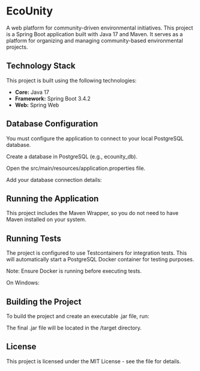 # EcoUnity

A web platform for community-driven environmental initiatives. This project is a Spring Boot application built with Java 17 and Maven. It serves as a platform for organizing and managing community-based environmental projects.



## Technology Stack

This project is built using the following technologies:

* **Core:** Java 17
* **Framework:** Spring Boot 3.4.2
* **Web:** Spring Web


## Database Configuration
You must configure the application to connect to your local PostgreSQL database.

Create a database in PostgreSQL (e.g., ecounity_db).

Open the src/main/resources/application.properties file.

Add your database connection details:

## Running the Application
This project includes the Maven Wrapper, so you do not need to have Maven installed on your system.



## Running Tests
The project is configured to use Testcontainers for integration tests. This will automatically start a PostgreSQL Docker container for testing purposes.

Note: Ensure Docker is running before executing tests.

On Windows:

## Building the Project
To build the project and create an executable .jar file, run:

The final .jar file will be located in the /target directory.

## License
This project is licensed under the MIT License - see the file for details.


